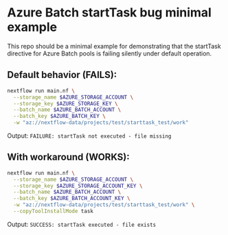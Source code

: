 # Azure Batch startTask bug minimal example

This repo should be a minimal example for demonstrating that the startTask directive for Azure Batch pools is failing silently under default operation. 

## Default behavior (FAILS):

```bash
nextflow run main.nf \
  --storage_name $AZURE_STORAGE_ACCOUNT \
  --storage_key $AZURE_STORAGE_KEY \
  --batch_name $AZURE_BATCH_ACCOUNT \
  --batch_key $AZURE_BATCH_KEY \
  -w "az://nextflow-data/projects/test/starttask_test/work" 
```

Output: `FAILURE: startTask not executed - file missing`

## With workaround (WORKS):

```bash
nextflow run main.nf \
  --storage_name $AZURE_STORAGE_ACCOUNT \
  --storage_key $AZURE_STORAGE_ACCOUNT_KEY \
  --batch_name $AZURE_BATCH_ACCOUNT \
  --batch_key $AZURE_BATCH_ACCOUNT_KEY \
  -w "az://nextflow-data/projects/test/starttask_test/work" \
  --copyToolInstallMode task
```

Output: `SUCCESS: startTask executed - file exists`
